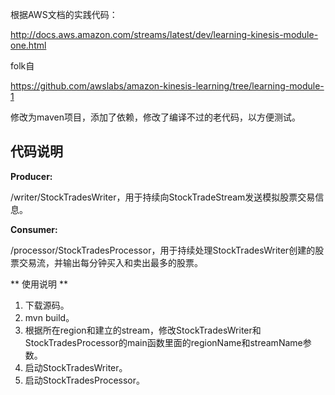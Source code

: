 根据AWS文档的实践代码：

http://docs.aws.amazon.com/streams/latest/dev/learning-kinesis-module-one.html

folk自

https://github.com/awslabs/amazon-kinesis-learning/tree/learning-module-1

修改为maven项目，添加了依赖，修改了编译不过的老代码，以方便测试。

## 代码说明

**Producer:**

/writer/StockTradesWriter，用于持续向StockTradeStream发送模拟股票交易信息。

**Consumer:**

/processor/StockTradesProcessor，用于持续处理StockTradesWriter创建的股票交易流，并输出每分钟买入和卖出最多的股票。

** 使用说明 **

1. 下载源码。
2. mvn build。
3. 根据所在region和建立的stream，修改StockTradesWriter和StockTradesProcessor的main函数里面的regionName和streamName参数。
4. 启动StockTradesWriter。
5. 启动StockTradesProcessor。